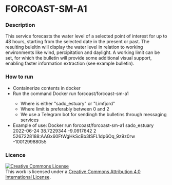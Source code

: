 # FORCOAST-SM-A1

### Description

This service forecasts the water level of a selected point of interest for up to 48 hours, starting from the selected date in the present or past. The resulting buleltin will display the water level in relation to working environments like wind, percipitation and daylight. A working limit can be set, for which the bulletin will provide some additional visual support, enabling faster information extraction (see example bulletin).

### How to run

* Containerize contents in docker
* Run the command Docker run forcoast/forcoast-sm-a1 <pilot> <date> <lat> <lon> <limit> <Telegram token> <Telegram chat_id>
  * Where <pilot> is either "sado_estuary" or "Limfjord"
  * Where limit is preferably between 0 and 2
  * We use a Telegram bot for sendingh the bulletins through messaging services
* Example of use: Docker run forcoast/forcoast-sm-a1 sado_estuary 2022-06-24 38.7229344 -9.0917642 2 5267228188:AAGx60FtWgHkScBb3ISFL1dp6Oq_9z9z0rw -100129988055

### Licence

<a rel="license" href="http://creativecommons.org/licenses/by/4.0/"><img alt="Creative Commons License" style="border-width:0" src="https://i.creativecommons.org/l/by/4.0/88x31.png" /></a><br />This work is licensed under a <a rel="license" href="http://creativecommons.org/licenses/by/4.0/">Creative Commons Attribution 4.0 International License</a>.
